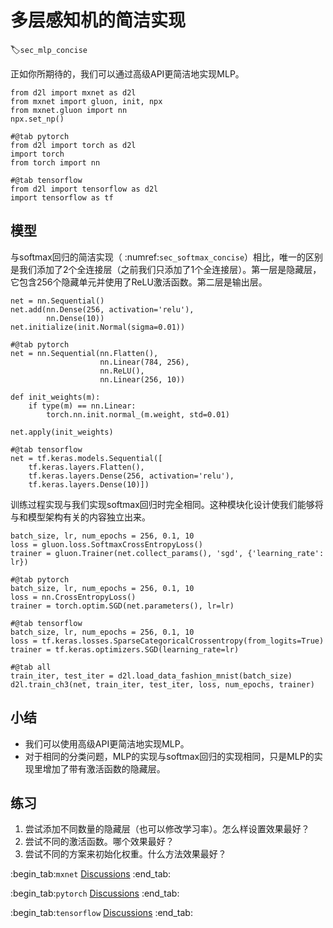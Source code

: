 # 多层感知机的简洁实现
:label:`sec_mlp_concise`

正如你所期待的，我们可以通过高级API更简洁地实现MLP。

```{.python .input}
from d2l import mxnet as d2l
from mxnet import gluon, init, npx
from mxnet.gluon import nn
npx.set_np()
```

```{.python .input}
#@tab pytorch
from d2l import torch as d2l
import torch
from torch import nn
```

```{.python .input}
#@tab tensorflow
from d2l import tensorflow as d2l
import tensorflow as tf
```

## 模型

与softmax回归的简洁实现（ :numref:`sec_softmax_concise`）相比，唯一的区别是我们添加了2个全连接层（之前我们只添加了1个全连接层）。第一层是隐藏层，它包含256个隐藏单元并使用了ReLU激活函数。第二层是输出层。

```{.python .input}
net = nn.Sequential()
net.add(nn.Dense(256, activation='relu'),
        nn.Dense(10))
net.initialize(init.Normal(sigma=0.01))
```

```{.python .input}
#@tab pytorch
net = nn.Sequential(nn.Flatten(),
                    nn.Linear(784, 256),
                    nn.ReLU(),
                    nn.Linear(256, 10))

def init_weights(m):
    if type(m) == nn.Linear:
        torch.nn.init.normal_(m.weight, std=0.01)

net.apply(init_weights)
```

```{.python .input}
#@tab tensorflow
net = tf.keras.models.Sequential([
    tf.keras.layers.Flatten(),
    tf.keras.layers.Dense(256, activation='relu'),
    tf.keras.layers.Dense(10)])
```

训练过程实现与我们实现softmax回归时完全相同。这种模块化设计使我们能够将与和模型架构有关的内容独立出来。

```{.python .input}
batch_size, lr, num_epochs = 256, 0.1, 10
loss = gluon.loss.SoftmaxCrossEntropyLoss()
trainer = gluon.Trainer(net.collect_params(), 'sgd', {'learning_rate': lr})
```

```{.python .input}
#@tab pytorch
batch_size, lr, num_epochs = 256, 0.1, 10
loss = nn.CrossEntropyLoss()
trainer = torch.optim.SGD(net.parameters(), lr=lr)
```

```{.python .input}
#@tab tensorflow
batch_size, lr, num_epochs = 256, 0.1, 10
loss = tf.keras.losses.SparseCategoricalCrossentropy(from_logits=True)
trainer = tf.keras.optimizers.SGD(learning_rate=lr)
```

```{.python .input}
#@tab all
train_iter, test_iter = d2l.load_data_fashion_mnist(batch_size)
d2l.train_ch3(net, train_iter, test_iter, loss, num_epochs, trainer)
```

## 小结

* 我们可以使用高级API更简洁地实现MLP。
* 对于相同的分类问题，MLP的实现与softmax回归的实现相同，只是MLP的实现里增加了带有激活函数的隐藏层。

## 练习

1. 尝试添加不同数量的隐藏层（也可以修改学习率）。怎么样设置效果最好？
1. 尝试不同的激活函数。哪个效果最好？
1. 尝试不同的方案来初始化权重。什么方法效果最好？

:begin_tab:`mxnet`
[Discussions](https://discuss.d2l.ai/t/94)
:end_tab:

:begin_tab:`pytorch`
[Discussions](https://discuss.d2l.ai/t/95)
:end_tab:

:begin_tab:`tensorflow`
[Discussions](https://discuss.d2l.ai/t/262)
:end_tab:
